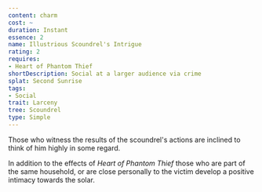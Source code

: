 ```yaml
---
content: charm
cost: ~
duration: Instant
essence: 2
name: Illustrious Scoundrel's Intrigue
rating: 2
requires:
- Heart of Phantom Thief
shortDescription: Social at a larger audience via crime
splat: Second Sunrise
tags:
- Social
trait: Larceny
tree: Scoundrel
type: Simple
---
```


Those who witness the results of the scoundrel's actions are inclined to think of him highly in some regard.

In addition to the effects of _Heart of Phantom Thief_ those who are part of the same household, or are close personally to the victim develop a positive intimacy towards the solar.

